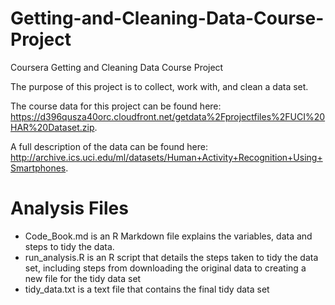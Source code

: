 # Getting-and-Cleaning-Data-Course-Project
Coursera Getting and Cleaning Data Course Project

The purpose of this project is to collect, work with, and clean a data set.

The course data for this project can be found here: https://d396qusza40orc.cloudfront.net/getdata%2Fprojectfiles%2FUCI%20HAR%20Dataset.zip.

A full description of the data can be found here: http://archive.ics.uci.edu/ml/datasets/Human+Activity+Recognition+Using+Smartphones.

# Analysis Files
- Code_Book.md is an R Markdown file explains the variables, data and steps to tidy the data.
- run_analysis.R is an R script that details the steps taken to tidy the data set, including steps from downloading the original data to creating a new file for the tidy data set
- tidy_data.txt is a text file that contains the final tidy data set
